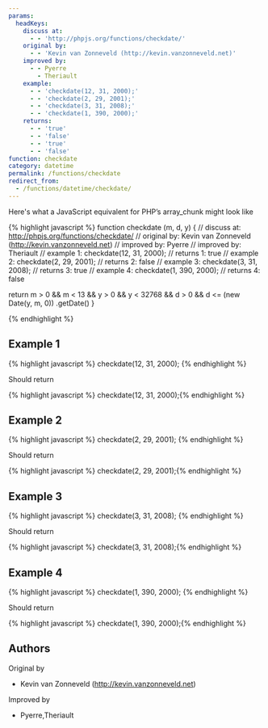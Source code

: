 ```yaml
---
params:
  headKeys:
    discuss at:
      - - 'http://phpjs.org/functions/checkdate/'
    original by:
      - - 'Kevin van Zonneveld (http://kevin.vanzonneveld.net)'
    improved by:
      - - Pyerre
        - Theriault
    example:
      - - 'checkdate(12, 31, 2000);'
      - - 'checkdate(2, 29, 2001);'
      - - 'checkdate(3, 31, 2008);'
      - - 'checkdate(1, 390, 2000);'
    returns:
      - - 'true'
      - - 'false'
      - - 'true'
      - - 'false'
function: checkdate
category: datetime
permalink: /functions/checkdate
redirect_from:
  - /functions/datetime/checkdate/
---
```


<!-- WARNING! This file is auto generated by `npm run web:inject`, do not edit by hand -->

Here's what a JavaScript equivalent for PHP’s array_chunk might look like

{% highlight javascript %}
function checkdate (m, d, y) {
  //  discuss at: http://phpjs.org/functions/checkdate/
  // original by: Kevin van Zonneveld (http://kevin.vanzonneveld.net)
  // improved by: Pyerre
  // improved by: Theriault
  //   example 1: checkdate(12, 31, 2000);
  //   returns 1: true
  //   example 2: checkdate(2, 29, 2001);
  //   returns 2: false
  //   example 3: checkdate(3, 31, 2008);
  //   returns 3: true
  //   example 4: checkdate(1, 390, 2000);
  //   returns 4: false

  return m > 0 && m < 13 && y > 0 && y < 32768 && d > 0 && d <= (new Date(y, m, 0))
    .getDate()
}

{% endhighlight %}

## Example 1

{% highlight javascript %}
checkdate(12, 31, 2000);
{% endhighlight %}

Should return

{% highlight javascript %}
checkdate(12, 31, 2000);{% endhighlight %}

## Example 2

{% highlight javascript %}
checkdate(2, 29, 2001);
{% endhighlight %}

Should return

{% highlight javascript %}
checkdate(2, 29, 2001);{% endhighlight %}

## Example 3

{% highlight javascript %}
checkdate(3, 31, 2008);
{% endhighlight %}

Should return

{% highlight javascript %}
checkdate(3, 31, 2008);{% endhighlight %}

## Example 4

{% highlight javascript %}
checkdate(1, 390, 2000);
{% endhighlight %}

Should return

{% highlight javascript %}
checkdate(1, 390, 2000);{% endhighlight %}


## Authors


Original by

- Kevin van Zonneveld (http://kevin.vanzonneveld.net)


Improved by

- Pyerre,Theriault

